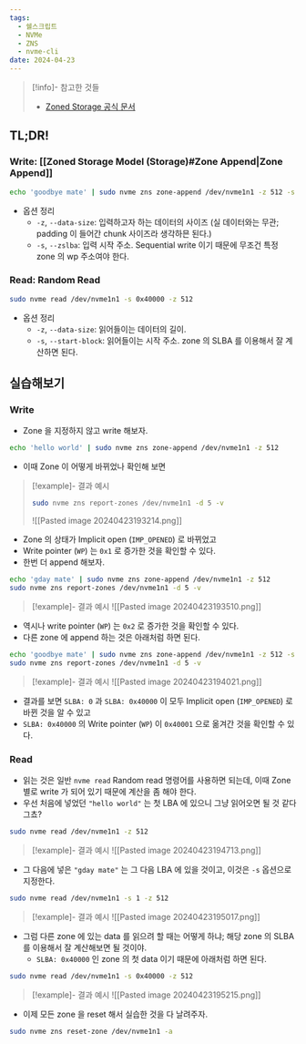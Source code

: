 ```yaml
---
tags:
  - 쉘스크립트
  - NVMe
  - ZNS
  - nvme-cli
date: 2024-04-23
---
```

> [!info]- 참고한 것들
> - [Zoned Storage 공식 문서](https://zonedstorage.io/docs/tools/zns)

## TL;DR!

### Write: [[Zoned Storage Model (Storage)#Zone Append|Zone Append]]

```bash
echo 'goodbye mate' | sudo nvme zns zone-append /dev/nvme1n1 -z 512 -s 0x40000
```

- 옵션 정리
	- `-z`, `--data-size`: 입력하고자 하는 데이터의 사이즈 (실 데이터와는 무관; padding 이 들어간 chunk 사이즈라 생각하믄 된다.)
	- `-s`, `--zslba`: 입력 시작 주소. Sequential write 이기 때문에 무조건 특정 zone 의 wp 주소여야 한다.

### Read: Random Read

```bash
sudo nvme read /dev/nvme1n1 -s 0x40000 -z 512
```

- 옵션 정리
	- `-z`, `--data-size`: 읽어들이는 데이터의 길이.
	- `-s`, `--start-block`: 읽어들이는 시작 주소. zone 의 SLBA 를 이용해서 잘 계산하면 된다.

## 실습해보기

### Write

- Zone 을 지정하지 않고 write 해보자.

```bash
echo 'hello world' | sudo nvme zns zone-append /dev/nvme1n1 -z 512
```

- 이때 Zone 이 어떻게 바뀌었나 확인해 보면

> [!example]- 결과 예시
> ```bash
> sudo nvme zns report-zones /dev/nvme1n1 -d 5 -v
> ```
>
> ![[Pasted image 20240423193214.png]]

- Zone 의 상태가 Implicit open (`IMP_OPENED`) 로 바뀌었고
- Write pointer (`WP`) 는 `0x1` 로 증가한 것을 확인할 수 있다.
- 한번 더 append 해보자.

```bash
echo 'gday mate' | sudo nvme zns zone-append /dev/nvme1n1 -z 512
sudo nvme zns report-zones /dev/nvme1n1 -d 5 -v
```

> [!example]- 결과 예시
> ![[Pasted image 20240423193510.png]]

- 역시나 write pointer (`WP`) 는 `0x2` 로 증가한 것을 확인할 수 있다.
- 다른 zone 에 append 하는 것은 아래처럼 하면 된다.

```bash
echo 'goodbye mate' | sudo nvme zns zone-append /dev/nvme1n1 -z 512 -s 0x40000
sudo nvme zns report-zones /dev/nvme1n1 -d 5 -v
```

> [!example]- 결과 예시
> ![[Pasted image 20240423194021.png]]

- 결과를 보면 `SLBA: 0` 과 `SLBA: 0x40000` 이 모두 Implicit open (`IMP_OPENED`) 로 바뀐 것을 알 수 있고
- `SLBA: 0x40000` 의 Write pointer (`WP`) 이 `0x40001` 으로 옮겨간 것을 확인할 수 있다.

### Read

- 읽는 것은 일반 `nvme read` Random read 명령어를 사용하면 되는데, 이때 Zone 별로 write 가 되어 있기 때문에 계산을 좀 해야 한다.
- 우선 처음에 넣었던 `"hello world"` 는 첫 LBA 에 있으니 그냥 읽어오면 될 것 같다 그쵸?

```bash
sudo nvme read /dev/nvme1n1 -z 512
```

> [!example]- 결과 예시
> ![[Pasted image 20240423194713.png]]

- 그 다음에 넣은 `"gday mate"` 는 그 다음 LBA 에 있을 것이고, 이것은 `-s` 옵션으로 지정한다.

```bash
sudo nvme read /dev/nvme1n1 -s 1 -z 512
```

> [!example]- 결과 예시
> ![[Pasted image 20240423195017.png]]

- 그럼 다른 zone 에 있는 data 를 읽으려 할 때는 어떻게 하냐; 해당 zone 의 SLBA 를 이용해서 잘 계산해보면 될 것이야.
	- `SLBA: 0x40000` 인 zone 의 첫 data 이기 때문에 아래처럼 하면 된다.

```bash
sudo nvme read /dev/nvme1n1 -s 0x40000 -z 512
```

> [!example]- 결과 예시
> ![[Pasted image 20240423195215.png]]

- 이제 모든 zone 을 reset 해서 실습한 것을 다 날려주자.

```bash
sudo nvme zns reset-zone /dev/nvme1n1 -a
```